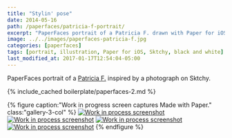 ```yaml
---
title: "Stylin' pose"
date: 2014-05-16
path: /paperfaces/patricia-f-portrait/
excerpt: "PaperFaces portrait of a Patricia F. drawn with Paper for iOS on an iPad."
image: ../../images/paperfaces-patricia-f.jpg
categories: [paperfaces]
tags: [portrait, illustration, Paper for iOS, Sktchy, black and white]
last_modified_at: 2017-01-17T12:54:04-05:00
---
```


PaperFaces portrait of a [Patricia F.](https://sktchy.com/hLo0C) inspired by a photograph on Sktchy.

{% include_cached boilerplate/paperfaces-2.md %}

{% figure caption:"Work in progress screen captures Made with Paper." class:"gallery-3-col" %}
[![Work in process screenshot](../../images/paperfaces-patricia-f-process-1-600.jpg)](../../images/paperfaces-patricia-f-process-1-lg.jpg) [![Work in process screenshot](../../images/paperfaces-patricia-f-process-2-600.jpg)](../../images/paperfaces-patricia-f-process-2-lg.jpg) [![Work in process screenshot](../../images/paperfaces-patricia-f-process-3-600.jpg)](../../images/paperfaces-patricia-f-process-3-lg.jpg) [![Work in process screenshot](../../images/paperfaces-patricia-f-process-4-600.jpg)](../../images/paperfaces-patricia-f-process-4-lg.jpg)
{% endfigure %}
